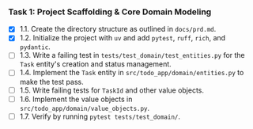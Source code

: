 ### Task 1: Project Scaffolding & Core Domain Modeling

- [x] 1.1. Create the directory structure as outlined in `docs/prd.md`.
- [x] 1.2. Initialize the project with `uv` and add `pytest`, `ruff`, `rich`, and `pydantic`.
- [ ] 1.3. Write a failing test in `tests/test_domain/test_entities.py` for the `Task` entity's creation and status management.
- [ ] 1.4. Implement the `Task` entity in `src/todo_app/domain/entities.py` to make the test pass.
- [ ] 1.5. Write failing tests for `TaskId` and other value objects.
- [ ] 1.6. Implement the value objects in `src/todo_app/domain/value_objects.py`.
- [ ] 1.7. Verify by running `pytest tests/test_domain/`.
